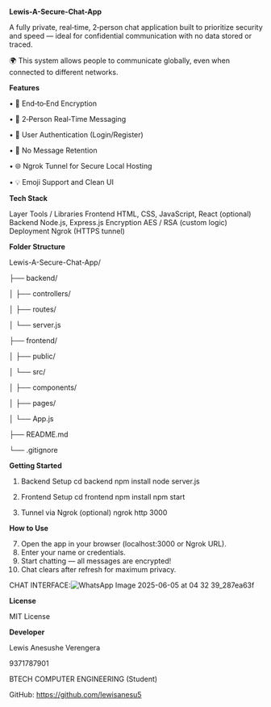 **Lewis-A-Secure-Chat-App**


A fully private, real‑time, 2‑person chat application built to prioritize security and speed — ideal for confidential communication with no data stored or traced.

🌍 This system allows people to communicate globally, even when connected to different networks.

**Features**

•	🔐 End‑to‑End Encryption

•	💬 2‑Person Real‑Time Messaging

•	👥 User Authentication (Login/Register)

•	🧹 No Message Retention

•	🌐 Ngrok Tunnel for Secure Local Hosting

•	💡 Emoji Support and Clean UI

**Tech Stack**

Layer	Tools / Libraries
Frontend	HTML, CSS, JavaScript, React (optional)
Backend	Node.js, Express.js
Encryption	AES / RSA (custom logic)
Deployment	Ngrok (HTTPS tunnel)

**Folder Structure**

Lewis-A-Secure-Chat-App/

├── backend/

│   ├── controllers/

│   ├── routes/

│   └── server.js

├── frontend/

│   ├── public/

│   └── src/

│       ├── components/

│       ├── pages/

│       └── App.js

├── README.md

└── .gitignore

**Getting Started**


1.	Backend Setup
cd backend
npm install
node server.js

3.	Frontend Setup
cd frontend
npm install
npm start

5.	Tunnel via Ngrok (optional)
ngrok http 3000

**How to Use**

7.	Open the app in your browser (localhost:3000 or Ngrok URL).
8.	Enter your name or credentials.
9.	Start chatting — all messages are encrypted!
10.	Chat clears after refresh for maximum privacy.

CHAT INTERFACE:![WhatsApp Image 2025-06-05 at 04 32 39_287ea63f](https://github.com/user-attachments/assets/ed041599-65db-441b-8f4c-547cf195634c)

**License**

MIT License

**Developer**

Lewis Anesushe Verengera

9371787901

BTECH COMPUTER ENGINEERING (Student)

GitHub: https://github.com/lewisanesu5
